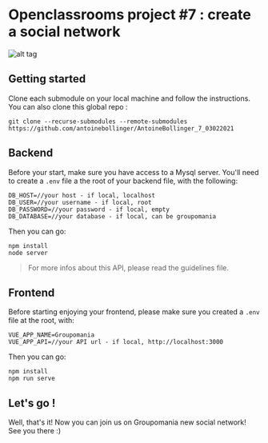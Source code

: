 # Openclassrooms project #7 : create a social network

![alt tag](https://user-images.githubusercontent.com/56133015/111754179-f9f5b200-8897-11eb-8187-ea26d219dd9e.jpg)

## Getting started

Clone each submodule on your local machine and follow the instructions. You can also clone this global repo :

```
git clone --recurse-submodules --remote-submodules https://github.com/antoinebollinger/AntoineBollinger_7_03022021
```

## Backend

Before your start, make sure you have access to a Mysql server. You'll need to create a ```.env``` file a the root of your backend file, with the following:

```
DB_HOST=//your host - if local, localhost
DB_USER=//your username - if local, root
DB_PASSWORD=//your password - if local, empty
DB_DATABASE=//your database - if local, can be groupomania
```

Then you can go: 

```
npm install
node server
```

> For more infos about this API, please read the guidelines file.

## Frontend

Before starting enjoying your frontend, please make sure you created a ```.env``` file at the root, with:

```
VUE_APP_NAME=Groupomania
VUE_APP_API=//your API url - if local, http://localhost:3000
```

Then you can go:

```
npm install
npm run serve
```

## Let's go !

Well, that's it! Now you can join us on Groupomania new social network! See you there :)